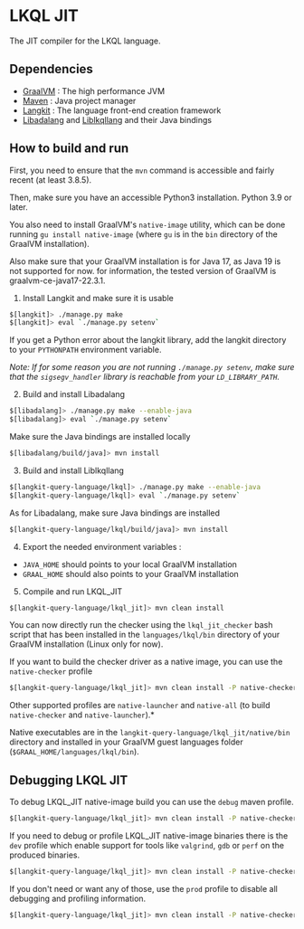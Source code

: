 LKQL JIT
========

The JIT compiler for the LKQL language.

Dependencies
------------

* [GraalVM](https://www.graalvm.org/) : The high performance JVM
* [Maven](https://maven.apache.org/) : Java project manager
* [Langkit](https://github.com/AdaCore/langkit) : The language front-end creation framework
* [Libadalang](https://github.com/AdaCore/libadalang) and [Liblkqllang](https://github.com/AdaCore/langkit-query-language) and their Java bindings

How to build and run
--------------------

First, you need to ensure that the `mvn` command is accessible and fairly recent (at least 3.8.5).

Then, make sure you have an accessible Python3 installation. Python 3.9 or later.

You also need to install GraalVM's `native-image` utility, which can be done running `gu install native-image` (where `gu` is in the `bin` directory of the GraalVM installation).

Also make sure that your GraalVM installation is for Java 17, as Java 19 is not supported for now. for information, the tested version of GraalVM is graalvm-ce-java17-22.3.1.

1) Install Langkit and make sure it is usable

```sh
$[langkit]> ./manage.py make
$[langkit]> eval `./manage.py setenv`
```
If you get a Python error about the langkit library, add the langkit directory to your `PYTHONPATH` environment variable.

*Note: If for some reason you are not running `./manage.py setenv`, make sure that the `sigsegv_handler` library is reachable from your `LD_LIBRARY_PATH`.*

2) Build and install Libadalang

```sh
$[libadalang]> ./manage.py make --enable-java
$[libadalang]> eval `./manage.py setenv`
```

Make sure the Java bindings are installed locally

```sh
$[libadalang/build/java]> mvn install
```

3) Build and install Liblkqllang

```sh
$[langkit-query-language/lkql]> ./manage.py make --enable-java
$[langkit-query-language/lkql]> eval `./manage.py setenv`
```

As for Libadalang, make sure Java bindings are installed

```sh
$[langkit-query-language/lkql/build/java]> mvn install
```

4) Export the needed environment variables :

  * `JAVA_HOME` should points to your local GraalVM installation
  * `GRAAL_HOME` should also points to your GraalVM installation

5) Compile and run LKQL_JIT

```sh
$[langkit-query-language/lkql_jit]> mvn clean install
```

You can now directly run the checker using the `lkql_jit_checker` bash script that has been installed in the `languages/lkql/bin` directory of your GraalVM installation (Linux only for now).

If you want to build the checker driver as a native image, you can use the `native-checker` profile

```sh
$[langkit-query-language/lkql_jit]> mvn clean install -P native-checker
```

Other supported profiles are `native-launcher` and `native-all` (to build `native-checker` and `native-launcher`).*

Native executables are in the `langkit-query-language/lkql_jit/native/bin` directory and installed in your GraalVM guest languages folder
(`$GRAAL_HOME/languages/lkql/bin`).

Debugging LKQL JIT
------------------

To debug LKQL_JIT native-image build you can use the `debug` maven profile.

```sh
$[langkit-query-language/lkql_jit]> mvn clean install -P native-checker,debug
```

If you need to debug or profile LKQL_JIT native-image binaries there is the `dev` profile which enable support for tools like
`valgrind`, `gdb` or `perf` on the produced binaries.

```sh
$[langkit-query-language/lkql_jit]> mvn clean install -P native-checker,dev
```

If you don't need or want any of those, use the `prod` profile to disable all debugging and profiling information.

```sh
$[langkit-query-language/lkql_jit]> mvn clean install -P native-checker,prod
```
